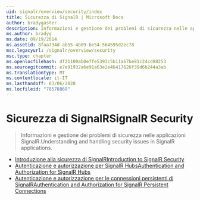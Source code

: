 ```yaml
---
uid: signalr/overview/security/index
title: Sicurezza di SignalR | Microsoft Docs
author: bradygaster
description: Informazioni e gestione dei problemi di sicurezza nelle applicazioni SignalR.
ms.author: bradyg
ms.date: 09/19/2014
ms.assetid: 8faa734d-ab55-4b09-be54-564595d2ec78
msc.legacyurl: /signalr/overview/security
msc.type: chapter
ms.openlocfilehash: df21100ab0effe5393c5b11a67be81c24cd88253
ms.sourcegitcommit: e7e91932a6e91a63e2e46417626f39d6b244a3ab
ms.translationtype: MT
ms.contentlocale: it-IT
ms.lasthandoff: 03/06/2020
ms.locfileid: "78578869"
---
```

# <a name="signalr-security"></a><span data-ttu-id="a5aa1-103">Sicurezza di SignalR</span><span class="sxs-lookup"><span data-stu-id="a5aa1-103">SignalR Security</span></span>

> <span data-ttu-id="a5aa1-104">Informazioni e gestione dei problemi di sicurezza nelle applicazioni SignalR.</span><span class="sxs-lookup"><span data-stu-id="a5aa1-104">Understanding and handling security issues in SignalR applications.</span></span>

- [<span data-ttu-id="a5aa1-105">Introduzione alla sicurezza di SignalR</span><span class="sxs-lookup"><span data-stu-id="a5aa1-105">Introduction to SignalR Security</span></span>](introduction-to-security.md)
- [<span data-ttu-id="a5aa1-106">Autenticazione e autorizzazione per SignalR Hubs</span><span class="sxs-lookup"><span data-stu-id="a5aa1-106">Authentication and Authorization for SignalR Hubs</span></span>](hub-authorization.md)
- [<span data-ttu-id="a5aa1-107">Autenticazione e autorizzazione per le connessioni persistenti di SignalR</span><span class="sxs-lookup"><span data-stu-id="a5aa1-107">Authentication and Authorization for SignalR Persistent Connections</span></span>](persistent-connection-authorization.md)
